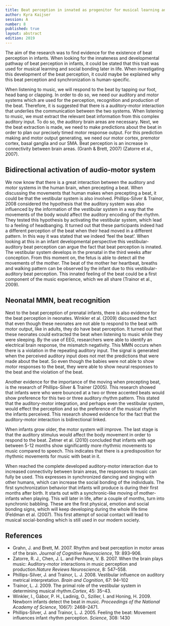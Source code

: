 ```yaml
---
title: Beat perception in innated as progenitor for musical learning and social bonding.
author: Kyra Kaijser
session: A
number: 8
published: true
layout: abstract
edition: 2019
---
```


The aim of the research was to find evidence for the existence of beat perception in infants. When looking for the innateness and developmental pathway of beat perception in infants, it could be stated that this trait was used for musical learning and social bonding later in life. When investigating this development of the beat perception, it could maybe be explained why this beat perception and synchronization is human-specific.

When listening to music, we will respond to the beat by tapping our foot, head bang or clapping. In order to do so, we need our auditory and motor systems which are used for the perception, recognition and production of the beat. Therefore, it is suggested that there is a auditory-motor interaction that underlies the communication between the two systems. When listening to music, we must extract the relevant beat information from this complex auditory input. To do so, the auditory brain areas are necessary. Next, we the beat extraction is made, we need to make predictions about the beat in order to plan our precisely timed motor response output. For this prediction making and motor output generating, we need our motor cortex, premotor cortex, basal ganglia and our SMA. Beat perception is an increase in connectivity between brain areas. (Granh & Brett, 2007) (Zatorre et al., 2007).

Bidirectional activation of audio-motor system
---

We now know that there is a great interaction between the auditory and motor systems in the human brain, when precepting a beat. When discussing the movements that human makes when precepting a beat, it could be that the vestibular system is also involved. Phillips-Silver & Trainor, 2008 considered the hypothesis that the auditory system was also influenced by the information of the vestibular system in a way that the movements of the body would affect the auditory encoding of the rhythm. They tested this hypothesis by activating the vestibular system, which lead to a feeling of headbanging. It turned out that these participants indeed had a different perception of the beat when their head moved in a different pattern. In this way it was stated that we indeed ‘feel the beat’. When looking at this in an infant developmental perspective this vestibular-auditory beat perception can argue the fact that beat perception is innated. The vestibular system develops in the prenatal in the third weeks after conception. From this moment on, the fetus is able to detect all the movements of the mother. The beat of the mother her heartbeat, breaths and walking pattern can be observed by the infant due to this vestibular-auditory beat perception. This innated feeling of the beat could be a first component of the music experience, which we all share (Trainor et al., 2009).

Neonatal MMN, beat recognition
---

Next to the beat perception of prenatal infants, there is also evidence for the beat perception in neonates. Winkler et al. (2009) discussed the fact that even though these neonates are not able to respond to the beat with motor output, like in adults, they do have beat perception. It turned out that these neonates could extracted the beat when listening to music while they were sleeping. By the use of EEG, researchers were able to identify an electrical brain response, the mismatch negativity. This MMN occurs when there is a violation in the repeating auditory input. The signal is generated when the perceived auditory input does not met the predictions that were made about the beat. So even though the babies were not able to show motor responses to the beat, they were able to show neural responses to the beat and the violation of the beat.

Another evidence for the importance of the moving when precepting beat, is the research of Phillips-Silver & Trainer (2005). This research showed that infants were who were bounced at a two or three accented beats would show preference for this two or three auditory rhythm pattern. This stated that the auditory-motor integration, and perhaps even the vestibular system, would effect the perception and so the preference of the musical rhythm the infants perceived. This research showed evidence for the fact that the auditory-motor interaction is bidirectional linked.

When infants grow older, the motor system will improve. The last stage is that the auditory stimulus would affect the body movement in order to respond to the beat. Zetner et al. (2010) concluded that infants with age between 5-12 months show significantly more rhythmic movements to music compared to speech. This indicates that there is a predisposition for rhythmic movements for music with beat in it.

When reached the complete developed auditory-motor interaction due to increased connectivity between brain areas, the responses to music can fully be used. This expresses in synchronized dancing and singing with other humans, which can increase the social bonding of the individuals. The first synchronization behavior that infants will produce is during their first months after birth. It starts out with a synchronic-like moving of mother-infants when playing. This will later in life, after a couple of months, turn into synchronic babbling. These are the first physical, emotion and social bonding signs, which will keep developing during the whole life time (Feldman et al. (2007). This first attempt of social contact will lead to musical social-bonding which is still used in our modern society.

<div class="references">

References
---

- Grahn, J. and Brett, M. 2007. Rhythm and beat perception in motor areas of the brain. *Journal of Cognitive Neuroscience*, 19: 893–906.
- Zatorre, R. J., Chen, J. L. and Penhune, V. B. 2007. When the brain plays music: Auditory-motor interactions in music perception and production.*Nature Reviews Neuroscience*, 8: 547–558.  
- Phillips-Silver, J. and Trainor, L. J. 2008. Vestibular influence on auditory metrical interpretation. *Brain and Cognition*, 67: 94–102
- Trainor, L. J. 2009. The primal role of the vestibular system in determining musical rhythm.*Cortex*, 45: 35–43.
- Winkler, I., Gábor, P. H., Ladinig, O., Sziller, I. and Honing, H. 2009. Newborn infants detect the beat in music. *Proceedings of the National Academy of Science*, 106(7): 2468–2471.
- Phillips-Silver, J. and Trainor, L. J. 2005. Feeling the beat: Movement influences infant rhythm perception. *Science*, 308: 1430
 
</div>
